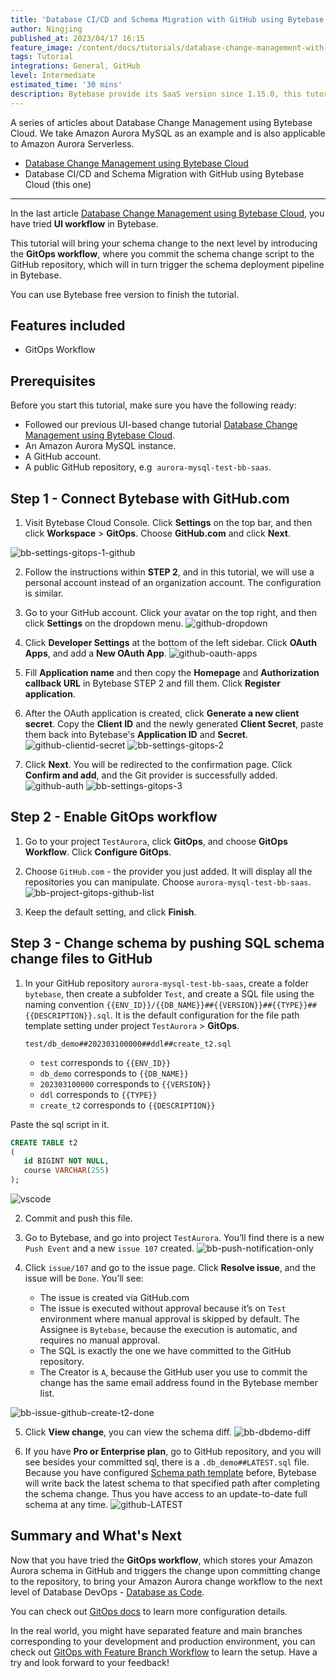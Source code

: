 ```yaml
---
title: 'Database CI/CD and Schema Migration with GitHub using Bytebase Cloud'
author: Ningjing
published_at: 2023/04/17 16:15
feature_image: /content/docs/tutorials/database-change-management-with-github-using-bytebase-cloud/feature-image.webp
tags: Tutorial
integrations: General, GitHub
level: Intermediate
estimated_time: '30 mins'
description: Bytebase provide its SaaS version since 1.15.0, this tutorial will bring your schema change to the next level by introducing the GitOps workflow, where you commit schema change script to the GitHub repository, which will in turn trigger the schema deployment pipeline in Bytebase Cloud.
---
```


A series of articles about Database Change Management using Bytebase Cloud. We take Amazon Aurora MySQL as an example and is also applicable to Amazon Aurora Serverless.

- [Database Change Management using Bytebase Cloud](/docs/tutorials/database-change-management-using-bytebase-cloud)
- Database CI/CD and Schema Migration with GitHub using Bytebase Cloud (this one)

---

In the last article [Database Change Management using Bytebase Cloud](/docs/tutorials/database-change-management-using-bytebase-cloud), you have tried **UI workflow** in Bytebase.

This tutorial will bring your schema change to the next level by introducing the **GitOps workflow**, where you commit the schema change script to the GitHub repository, which will in turn trigger the schema deployment pipeline in Bytebase.

You can use Bytebase free version to finish the tutorial.

## Features included

- GitOps Workflow

## Prerequisites

Before you start this tutorial, make sure you have the following ready:

- Followed our previous UI-based change tutorial [Database Change Management using Bytebase Cloud](/docs/tutorials/database-change-management-using-bytebase-cloud).
- An Amazon Aurora MySQL instance.
- A GitHub account.
- A public GitHub repository, e.g  `aurora-mysql-test-bb-saas`.

## Step 1 - Connect Bytebase with GitHub.com

1. Visit Bytebase Cloud Console. Click **Settings** on the top bar, and then click **Workspace** > **GitOps**. Choose **GitHub.com** and click **Next**.

![bb-settings-gitops-1-github](/content/docs/tutorials/database-change-management-with-github-using-bytebase-cloud/bb-settings-gitops-1-github.webp)

2. Follow the instructions within **STEP 2**, and in this tutorial, we will use a personal account instead of an organization account. The configuration is similar.

3. Go to your GitHub account. Click your avatar on the top right, and then click **Settings** on the dropdown menu.
   ![github-dropdown](/content/docs/tutorials/database-change-management-with-github-using-bytebase-cloud/github-dropdown.webp)

4. Click **Developer Settings** at the bottom of the left sidebar. Click **OAuth Apps**, and add a **New OAuth App**.
   ![github-oauth-apps](/content/docs/tutorials/database-change-management-with-github-using-bytebase-cloud/github-oauth-apps.webp)

5. Fill **Application name** and then copy the **Homepage** and **Authorization callback URL** in Bytebase STEP 2 and fill them. Click **Register application**.

6. After the OAuth application is created, click **Generate a new client secret**. Copy the **Client ID** and the newly generated **Client Secret**, paste them back into Bytebase's **Application ID** and **Secret**.
   ![github-clientid-secret](/content/docs/tutorials/database-change-management-with-github-using-bytebase-cloud/github-clientid-secret.webp)
   ![bb-settings-gitops-2](/content/docs/tutorials/database-change-management-with-github-using-bytebase-cloud/bb-settings-gitops-2.webp)

7. Click **Next**. You will be redirected to the confirmation page. Click **Confirm and add**, and the Git provider is successfully added.
   ![github-auth](/content/docs/tutorials/database-change-management-with-github-using-bytebase-cloud/github-auth.webp)
   ![bb-settings-gitops-3](/content/docs/tutorials/database-change-management-with-github-using-bytebase-cloud/bb-settings-gitops-3.webp)

## Step 2 - Enable GitOps workflow

1. Go to your project `TestAurora`, click **GitOps**, and choose **GitOps Workflow**. Click **Configure GitOps**.

2. Choose `GitHub.com` - the provider you just added. It will display all the repositories you can manipulate. Choose `aurora-mysql-test-bb-saas`.
   ![bb-project-gitops-github-list](/content/docs/tutorials/database-change-management-with-github-using-bytebase-cloud/bb-project-gitops-github-list.webp)

3. Keep the default setting, and click **Finish**.

## Step 3 - Change schema by pushing SQL schema change files to GitHub

1. In your GitHub repository `aurora-mysql-test-bb-saas`, create a folder `bytebase`, then create a subfolder `Test`, and create a SQL file using the naming convention `{{ENV_ID}}/{{DB_NAME}}##{{VERSION}}##{{TYPE}}##{{DESCRIPTION}}.sql`. It is the default configuration for the file path template setting under project `TestAurora` > **GitOps**.

   `test/db_demo##202303100000##ddl##create_t2.sql`

   - `test` corresponds to `{{ENV_ID}}`
   - `db_demo` corresponds to `{{DB_NAME}}`
   - `202303100000` corresponds to `{{VERSION}}`
   - `ddl` corresponds to `{{TYPE}}`
   - `create_t2` corresponds to `{{DESCRIPTION}}`

Paste the sql script in it.

```sql
CREATE TABLE t2
(
   id BIGINT NOT NULL,
   course VARCHAR(255)
);
```

![vscode](/content/docs/tutorials/database-change-management-with-github-using-bytebase-cloud/vscode.webp)

2. Commit and push this file.

3. Go to Bytebase, and go into project `TestAurora`. You’ll find there is a new `Push Event` and a new `issue 107` created.
   ![bb-push-notification-only](/content/docs/tutorials/database-change-management-with-github-using-bytebase-cloud/bb-push-notification-only.webp)

4. Click `issue/107` and go to the issue page. Click **Resolve issue**, and the issue will be `Done`. You’ll see:
   - The issue is created via GitHub.com
   - The issue is executed without approval because it’s on `Test` environment where manual approval is skipped by default. The Assignee is `Bytebase`, because the execution is automatic, and requires no manual approval.
   - The SQL is exactly the one we have committed to the GitHub repository.
   - The Creator is `A`, because the GitHub user you use to commit the change has the same email address found in the Bytebase member list.

![bb-issue-github-create-t2-done](/content/docs/tutorials/database-change-management-with-github-using-bytebase-cloud/bb-issue-github-create-t2-done.webp)

5. Click **View change**, you can view the schema diff.
   ![bb-dbdemo-diff](/content/docs/tutorials/database-change-management-with-github-using-bytebase-cloud/bb-dbdemo-diff.webp)

6. If you have **Pro or Enterprise plan**, go to GitHub repository, and you will see besides your committed sql, there is a `.db_demo##LATEST.sql` file. Because you have configured [Schema path template](/docs/vcs-integration/name-and-organize-schema-files#schema-path-template) before, Bytebase will write back the latest schema to that specified path after completing the schema change. Thus you have access to an update-to-date full schema at any time.
   ![github-LATEST](/content/docs/tutorials/database-change-management-with-github-using-bytebase-cloud/github-LATEST.webp)

## Summary and What's Next

Now that you have tried the **GitOps workflow**, which stores your Amazon Aurora schema in GitHub and triggers the change upon committing change to the repository, to bring your Amazon Aurora change workflow to the next level of Database DevOps - [Database as Code](/blog/database-as-code).

You can check out [GitOps docs](/docs/vcs-integration/overview) to learn more configuration details.

In the real world, you might have separated feature and main branches corresponding to your development and production environment, you can check out [GitOps with Feature Branch Workflow](/docs/tutorials/gitops-feature-branch) to learn the setup. Have a try and look forward to your feedback!
